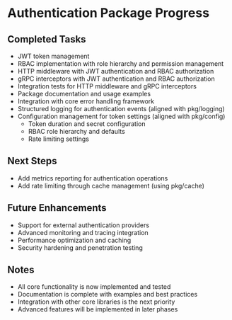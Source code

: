 # Authentication Package Progress

## Completed Tasks
- JWT token management
- RBAC implementation with role hierarchy and permission management
- HTTP middleware with JWT authentication and RBAC authorization
- gRPC interceptors with JWT authentication and RBAC authorization
- Integration tests for HTTP middleware and gRPC interceptors
- Package documentation and usage examples
- Integration with core error handling framework
- Structured logging for authentication events (aligned with pkg/logging)
- Configuration management for token settings (aligned with pkg/config)
  - Token duration and secret configuration
  - RBAC role hierarchy and defaults
  - Rate limiting settings

## Next Steps
- Add metrics reporting for authentication operations
- Add rate limiting through cache management (using pkg/cache)

## Future Enhancements
- Support for external authentication providers
- Advanced monitoring and tracing integration
- Performance optimization and caching
- Security hardening and penetration testing

## Notes
- All core functionality is now implemented and tested
- Documentation is complete with examples and best practices
- Integration with other core libraries is the next priority
- Advanced features will be implemented in later phases 